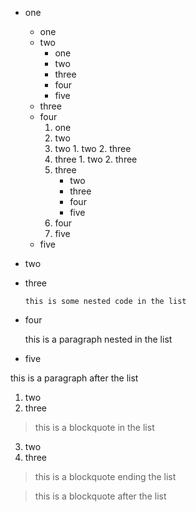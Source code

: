 - one
  - one
  - two
    - one
    - two
    - three
    - four
    - five
  - three
  - four
    1. one
    2. two
      1. two
        1. two
        2. three
      2. three
        1. two
        2. three
    3. three
        - two
        - three
        - four
        - five
    4. four
    5. five
  - five
- two
- three

  ```
  this is some nested code in the list
  ```

- four

  this is a paragraph nested in the list

- five

this is a paragraph after the list

1. two
2. three

  > this is a blockquote in the list

3. two
4. three

  > this is a blockquote ending the list

> this is a blockquote after the list
